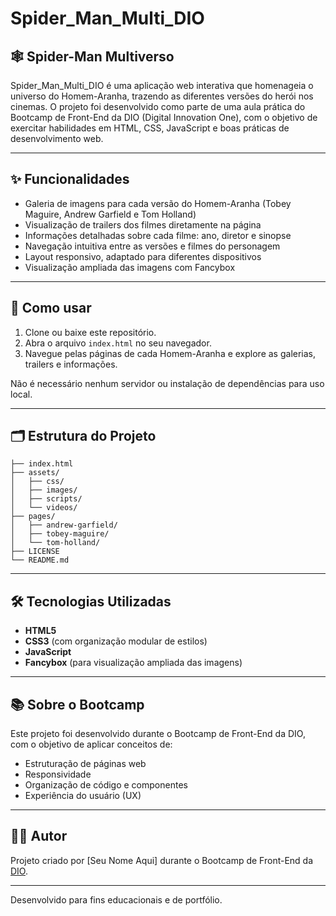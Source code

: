# Spider_Man_Multi_DIO

## 🕸️ Spider-Man Multiverso

Spider_Man_Multi_DIO é uma aplicação web interativa que homenageia o universo do Homem-Aranha, trazendo as diferentes versões do herói nos cinemas. O projeto foi desenvolvido como parte de uma aula prática do Bootcamp de Front-End da DIO (Digital Innovation One), com o objetivo de exercitar habilidades em HTML, CSS, JavaScript e boas práticas de desenvolvimento web.

---

## ✨ Funcionalidades

- Galeria de imagens para cada versão do Homem-Aranha (Tobey Maguire, Andrew Garfield e Tom Holland)
- Visualização de trailers dos filmes diretamente na página
- Informações detalhadas sobre cada filme: ano, diretor e sinopse
- Navegação intuitiva entre as versões e filmes do personagem
- Layout responsivo, adaptado para diferentes dispositivos
- Visualização ampliada das imagens com Fancybox

---

## 🚀 Como usar

1. Clone ou baixe este repositório.
2. Abra o arquivo `index.html` no seu navegador.
3. Navegue pelas páginas de cada Homem-Aranha e explore as galerias, trailers e informações.

Não é necessário nenhum servidor ou instalação de dependências para uso local.

---

## 🗂️ Estrutura do Projeto

```
├── index.html
├── assets/
│   ├── css/
│   ├── images/
│   ├── scripts/
│   └── videos/
├── pages/
│   ├── andrew-garfield/
│   ├── tobey-maguire/
│   └── tom-holland/
├── LICENSE
└── README.md
```

---

## 🛠️ Tecnologias Utilizadas

- **HTML5**
- **CSS3** (com organização modular de estilos)
- **JavaScript**
- **Fancybox** (para visualização ampliada das imagens)

---

## 📚 Sobre o Bootcamp

Este projeto foi desenvolvido durante o Bootcamp de Front-End da DIO, com o objetivo de aplicar conceitos de:
- Estruturação de páginas web
- Responsividade
- Organização de código e componentes
- Experiência do usuário (UX)

---

## 👨‍💻 Autor

Projeto criado por [Seu Nome Aqui] durante o Bootcamp de Front-End da [DIO](https://www.dio.me/).

---

Desenvolvido para fins educacionais e de portfólio.
